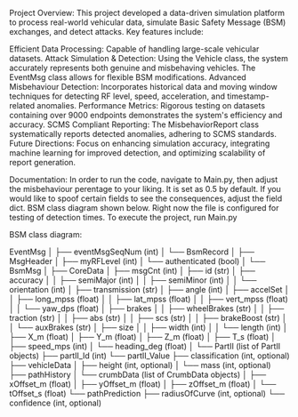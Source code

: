 Project Overview:
This project developed a data-driven simulation platform to process real-world vehicular data, simulate Basic Safety Message (BSM) exchanges, and detect attacks. Key features include:

Efficient Data Processing: Capable of handling large-scale vehicular datasets.
Attack Simulation & Detection: Using the Vehicle class, the system accurately represents both genuine and misbehaving vehicles. The EventMsg class allows for flexible BSM modifications.
Advanced Misbehaviour Detection: Incorporates historical data and moving window techniques for detecting RF level, speed, acceleration, and timestamp-related anomalies.
Performance Metrics: Rigorous testing on datasets containing over 9000 endpoints demonstrates the system's efficiency and accuracy.
SCMS Compliant Reporting: The MisbehaviorReport class systematically reports detected anomalies, adhering to SCMS standards.
Future Directions: Focus on enhancing simulation accuracy, integrating machine learning for improved detection, and optimizing scalability of report generation.

Documentation:
In order to run the code, navigate to Main.py, then adjust the misbehaviour perentage to your liking. It is set as 0.5 by default. If you would like to spoof certain fields to see the consequences, adjust the field dict. BSM class diagram shown below. Right now the file is configured for testing of detection times. To execute the project, run Main.py

BSM class diagram:

EventMsg
│
├── eventMsgSeqNum (int)
│
└── BsmRecord
    │
    ├── MsgHeader
    │   ├── myRFLevel (int)
    │   └── authenticated (bool)
    │
    └── BsmMsg
        │
        ├── CoreData
        │   ├── msgCnt (int)
        │   ├── id (str)
        │   ├── accuracy
        │   │   ├── semiMajor (int)
        │   │   ├── semiMinor (int)
        │   │   └── orientation (int)
        │   ├── transmission (str)
        │   ├── angle (int)
        │   ├── accelSet
        │   │   ├── long_mpss (float)
        │   │   ├── lat_mpss (float)
        │   │   ├── vert_mpss (float)
        │   │   └── yaw_dps (float)
        │   ├── brakes
        │   │   ├── wheelBrakes (str)
        │   │   ├── traction (str)
        │   │   ├── abs (str)
        │   │   ├── scs (str)
        │   │   ├── brakeBoost (str)
        │   │   └── auxBrakes (str)
        │   ├── size
        │   │   ├── width (int)
        │   │   └── length (int)
        │   ├── X_m (float)
        │   ├── Y_m (float)
        │   ├── Z_m (float)
        │   ├── T_s (float)
        │   ├── speed_mps (int)
        │   └── heading_deg (float)
        │
        └── PartII (list of PartII objects)
            ├── partII_Id (int)
            └── partII_Value
                ├── classification (int, optional)
                ├── vehicleData
                │   ├── height (int, optional)
                │   └── mass (int, optional)
                ├── pathHistory
                │   └── crumbData (list of CrumbData objects)
                │       ├── xOffset_m (float)
                │       ├── yOffset_m (float)
                │       ├── zOffset_m (float)
                │       └── tOffset_s (float)
                └── pathPrediction
                    ├── radiusOfCurve (int, optional)
                    └── confidence (int, optional)
